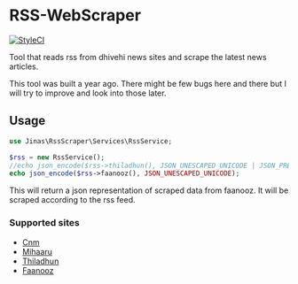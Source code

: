 # RSS-WebScraper

[![StyleCI](https://github.styleci.io/repos/284431797/shield?branch=master)](https://github.styleci.io/repos/284431797?branch=master)

Tool that reads rss from dhivehi news sites and scrape the latest news articles.

This tool was built a year ago. There might be few bugs here and there but I will try to improve and look into those later.

## Usage

```php
use Jinas\RssScraper\Services\RssService;

$rss = new RssService();
//echo json_encode($rss->thiladhun(), JSON_UNESCAPED_UNICODE | JSON_PRETTY_PRINT);
echo json_encode($rss->faanooz(), JSON_UNESCAPED_UNICODE);
```
This will return a json representation of scraped data from faanooz. It will be scraped according to the rss feed.

### Supported sites
- [Cnm](https://cnm.mv/)
- [Mihaaru](https://mihaaru.com/)
- [Thiladhun](https://thiladhun.com/)
- [Faanooz](https://faanooz.com/)
